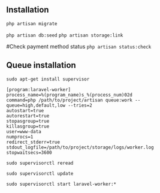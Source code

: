 
## Installation

`php artisan migrate`

`php artisan db:seed`
`php artisan storage:link`

#Check payment method status
`php artisan status:check`

## Queue installation
`sudo apt-get install supervisor`
```
[program:laravel-worker]
process_name=%(program_name)s_%(process_num)02d
command=php /path/to/project/artisan queue:work --queue=high,default,low --tries=2
autostart=true
autorestart=true
stopasgroup=true
killasgroup=true
user=www-data
numprocs=1
redirect_stderr=true
stdout_logfile=/path/to/project/storage/logs/worker.log
stopwaitsecs=3600
```

`sudo supervisorctl reread`

`sudo supervisorctl update`

`sudo supervisorctl start laravel-worker:*`

